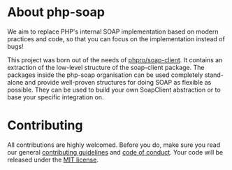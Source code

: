# About php-soap

We aim to replace PHP's internal SOAP implementation based on modern practices and code, so that you can focus on the implementation instead of bugs!

This project was born out of the needs of [phpro/soap-client](https://github.com/phpro/soap-client).
It contains an extraction of the low-level structure of the soap-client package.
The packages inside the php-soap organisation can be used completely stand-alone and provide well-proven structures for doing SOAP as flexible as possible.
They can be used to build your own SoapClient abstraction or to base your specific integration on.


# Contributing

All contributions are highly welcomed. Before you do, make sure you read our general [contributing guidelines](https://github.com/php-soap/.github/blob/main/CONTRIBUTING.md) and [code of conduct](https://github.com/php-soap/.github/blob/main/CODE_OF_CONDUCT.md).
Your code will be released under the [MIT license](https://github.com/php-soap/.github/blob/main/LICENSE).

